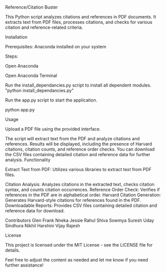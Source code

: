 Reference/Citation Buster

This Python script analyzes citations and references in PDF documents. It extracts text from PDF files, processes citations, and checks for various citation and reference-related criteria.

Installation

Prerequisites:
Anaconda installed on your system


Steps:

Open Anaconda

Open Anaconda Terminal

Run the install_dependancies.py script to install all dependent modules.
"python install_dependancies.py"

Run the app.py script to start the application.

python app.py

Usage

Upload a PDF file using the provided interface.

The script will extract text from the PDF and analyze citations and references.
Results will be displayed, including the presence of Harvard citations, citation counts, and reference order checks.
You can download the CSV files containing detailed citation and reference data for further analysis.
Functionality

Extract Text from PDF: Utilizes various libraries to extract text from PDF files.

Citation Analysis: Analyzes citations in the extracted text, checks citation syntax, and counts citation occurrences.
Reference Order Check: Verifies if references in the PDF are in alphabetical order.
Harvard Citation Generation: Generates Harvard-style citations for references found in the PDF.
Downloadable Reports: Provides CSV files containing detailed citation and reference data for download.

Contributors
Glen
Frank
Nneka 
Jessie
Rahul
Shiva
Sowmya
Suresh
Uday
Sindhura
Nikhil
Harshini
Vijay
Rajesh



License

This project is licensed under the MIT License - see the LICENSE file for details.

Feel free to adjust the content as needed and let me know if you need further assistance!